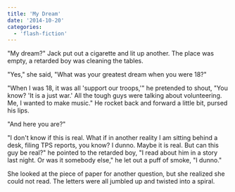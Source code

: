 ```yaml
---
title: 'My Dream'
date: '2014-10-20'
categories:
  - 'flash-fiction'
---
```


"My dream?" Jack put out a cigarette and lit up another. The place was empty, a
retarded boy was cleaning the tables.

"Yes," she said, "What was your greatest dream when you were 18?"

"When I was 18, it was all 'support our troops,'" he pretended to shout, "You
know? 'It is a just war.' All the tough guys were talking about volunteering.
Me, I wanted to make music." He rocket back and forward a little bit, pursed his
lips.

"And here you are?"

"I don't know if this is real. What if in another reality I am sitting behind a
desk, filing TPS reports, you know? I dunno. Maybe it is real. But can this guy
be real?" he pointed to the retarded boy, "I read about him in a story last
night. Or was it somebody else," he let out a puff of smoke, "I dunno."

She looked at the piece of paper for another question, but she realized she
could not read. The letters were all jumbled up and twisted into a spiral.
